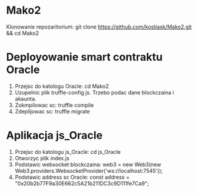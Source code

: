 # Mako2

Klonowanie repozaritorium:
git clone https://github.com/kostiask/Mako2.git && cd Mako2

# Deployowanie smart contraktu Oracle
1. Przejsc do katologu Oracle: cd Mako2
2. Uzupelnic plik truffle-config.js. Trzebo podac dane blockczaina i akaunta.
3. Zokmpilowac sc: truffle compile
4. Zdeplijowac sc: truffle migrate

# Aplikacja js_Oracle
1. Przejsc do katologu js_Oracle: cd js_Oracle
2. Otworzyc plik index.js
3. Podstawic websocket blockczaina: 
  web3 = new Web3(new Web3.providers.WebsocketProvider('ws://localhost:7545'));
4. Podstawic address sc Oracle:
const address = "0x20b2b77F9a30E662c5A21b211DC3c9D111fe7Ca9";

